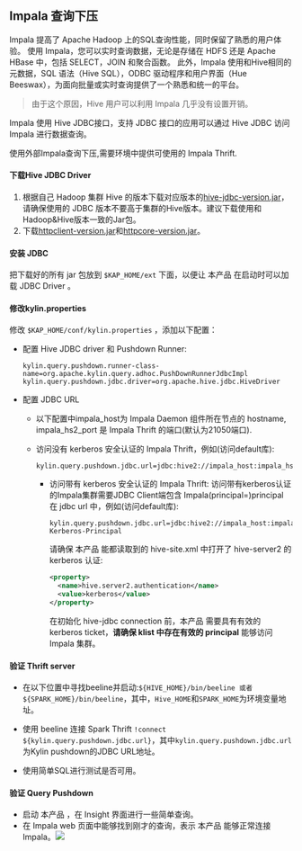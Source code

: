 ## Impala 查询下压

Impala 提高了 Apache Hadoop 上的SQL查询性能，同时保留了熟悉的用户体验。 使用 Impala，您可以实时查询数据，无论是存储在 HDFS 还是 Apache HBase 中，包括 SELECT，JOIN 和聚合函数。 此外，Impala 使用和Hive相同的元数据，SQL 语法（Hive SQL），ODBC 驱动程序和用户界面（Hue Beeswax），为面向批量或实时查询提供了一个熟悉和统一的平台。

> 由于这个原因，Hive 用户可以利用 Impala 几乎没有设置开销。

Impala 使用 Hive JDBC接口，支持 JDBC 接口的应用可以通过 Hive JDBC 访问 Impala 进行数据查询。

使用外部Impala查询下压,需要环境中提供可使用的 Impala Thrift.

#### 下载Hive JDBC Driver

1. 根据自己 Hadoop 集群 Hive 的版本下载对应版本的[hive-jdbc-version.jar](hive-jdbc.jarhttps://mvnrepository.com/artifact/org.apache.hive/hive-jdbc)，请确保使用的 JDBC 版本不要高于集群的Hive版本。建议下载使用和Hadoop&Hive版本一致的Jar包。
2. 下载[httpclient-version.jar](https://mvnrepository.com/artifact/org.apache.httpcomponents/httpclient)和[httpcore-version.jar](https://mvnrepository.com/artifact/org.apache.httpcomponents/httpcore)。

#### 安装 JDBC

把下载好的所有 jar 包放到 `$KAP_HOME/ext` 下面，以便让 本产品 在启动时可以加载 JDBC Driver 。

#### 修改kylin.properties

修改 `$KAP_HOME/conf/kylin.properties` ，添加以下配置：

- 配置 Hive JDBC driver 和 Pushdown Runner:

  ```properties
  kylin.query.pushdown.runner-class-name=org.apache.kylin.query.adhoc.PushDownRunnerJdbcImpl
  kylin.query.pushdown.jdbc.driver=org.apache.hive.jdbc.HiveDriver
  ```


- 配置 JDBC URL
  - 以下配置中impala_host为 Impala Daemon 组件所在节点的 hostname, impala_hs2_port 是 Impala Thrift 的端口(默认为21050端口).
  - 访问没有 kerberos 安全认证的 Impala Thrift，例如(访问default库):

    ```properties
    kylin.query.pushdown.jdbc.url=jdbc:hive2://impala_host:impala_hs2_port/default;auth=noSasl
    ```

    - 访问带有 kerberos 安全认证的 Impala Thrift: 访问带有kerberos认证的Impala集群需要JDBC Client端包含 Impala(principal=<Impala-Kerberos-Principal>)principal 在 jdbc url 中，例如(访问default库):

      ```properties
      kylin.query.pushdown.jdbc.url=jdbc:hive2://impala_host:impala_hs2_port/default;principal=Impala-Kerberos-Principal
      ```

      请确保 本产品 能都读取到的 hive-site.xml 中打开了 hive-server2 的 kerberos 认证:	

      ```xml
      <property>
      	<name>hive.server2.authentication</name>
      	<value>kerberos</value>
      </property>
      ```

      在初始化 hive-jdbc connection 前，本产品 需要具有有效的kerberos ticket，**请确保 klist 中存在有效的 principal** 能够访问 Impala 集群。



#### 验证 Thrift server

- 在以下位置中寻找beeline并启动:``${HIVE_HOME}/bin/beeline 或者 ${SPARK_HOME}/bin/beeline``，其中，``Hive_HOME``和``SPARK_HOME``为环境变量地址。


- 使用 beeline 连接 Spark Thrift ```!connect ${kylin.query.pushdown.jdbc.url}```，其中``kylin.query.pushdown.jdbc.url``为Kylin pushdown的JDBC URL地址。



- 使用简单SQL进行测试是否可用。


#### 验证 Query Pushdown

+ 启动 本产品 ，在 Insight 界面进行一些简单查询。
+ 在 Impala web 页面中能够找到刚才的查询，表示 本产品 能够正常连接 Impala。![](images/query_pushdown_impala.png)




